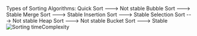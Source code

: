 Types of Sorting Algorithms:
Quick Sort ---> Not stable
Bubble Sort ---> Stable
Merge Sort ---> Stable
Insertion Sort ---> Stable
Selection Sort ---> Not stable
Heap Sort --->  Not stable
Bucket Sort ---> Stable
![Sorting timeComplexity](https://user-images.githubusercontent.com/63565510/126061756-74dcc2b6-7abc-4f5e-95c7-ca4575aa3448.png)
